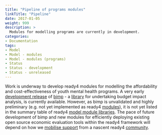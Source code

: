 ```yaml
---
title: "Pipeline of programs modules"
linkTitle: "Pipeline"
date: 2017-01-05
weight: 999
description: >
  Modules for modelling programs are currently in development.
categories: 
- Documentation
tags: 
- Model
- Model - modules
- Model - modules (programs)
- Status
- Status - development
- Status - unreleased
---
```


Work is underway to develop ready4 modules for modelling the affordability and cost-effectiveness of youth mental health programs. A very early [development release](/docs/getting-started/software/status/development-releases/) of [bimp](https://ready4-dev.github.io/bimp/index.html) - a [library](/docs/getting-started/software/libraries/) for undertaking budget impact analysis, is currently available. However, as bimp is unvalidated and highly preliminary (e.g. not yet implemented as ready4 [modules](/docs/getting-started/concepts/module/)), it is not yet listed in the summary table of ready4 [model module libraries](/docs/getting-started/software/libraries/types/module/). The pace of future development of bimp and new modules for efficiently deploying existing open source economic evaluation tools within the ready4 framework will depend on how we [mobilise support](/docs/contribution-guidelines/) from a nascent ready4 [community](/community/).


